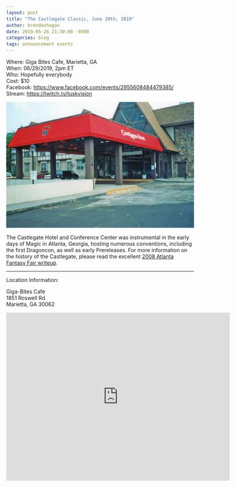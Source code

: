 ```yaml
---
layout: post
title: "The Castlegate Classic, June 29th, 2019"
author: brendanhagan
date: 2019-05-26 21:30:00 -0500
categories: blog
tags: announcement events
---
```


Where: Giga Bites Cafe, Marietta, GA<br/>
When: 06/29/2019, 2pm ET<br/>
Who: Hopefully everybody<br/>
Cost: $10<br/>
Facebook: <a href="https://www.facebook.com/events/2955608484479385/">https://www.facebook.com/events/2955608484479385/</a><br/>
Stream: <a href="https://twitch.tv/tuskvision">https://twitch.tv/tuskvision</a><br/>

<div class="image-set">
    <img src="/assets/img/castlegate/castlegate_awning.jpg">
</div>

The Castlegate Hotel and Conference Center was instrumental in the early days of Magic in Atlanta, Georgia, hosting numerous conventions, including the first Dragoncon, as well as early Prereleases. For more information on the history of the Castlegate, please read the excellent <a href="http://atlantafantasyfair.blogspot.com/2008/09/castlegate.html">2008 Atlanta Fantasy Fair writeup</a>.

---

Location Information:

Giga-Bites Cafe<br/>
1851 Roswell Rd<br/>
Marietta, GA 30062<br/>

<center><iframe src="https://www.google.com/maps/embed?pb=!1m18!1m12!1m3!1d3309.273517559731!2d-84.5025791854159!3d33.95980868063111!2m3!1f0!2f0!3f0!3m2!1i1024!2i768!4f13.1!3m3!1m2!1s0x0%3A0xc7aa1912216f8959!2sGiga-Bites+Cafe!5e0!3m2!1sen!2sus!4v1558920009166!5m2!1sen!2sus" width="600" height="450" frameborder="0" style="border:0" allowfullscreen></iframe></center>

